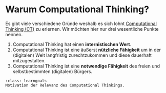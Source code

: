 # Warum Computational Thinking?

Es gibt viele verschiedene Gründe weshalb es sich lohnt [Computational Thinking (CT)](sec-what-is-ct) zu erlernen.
Wir möchten hier nur drei wesentliche Punkte nennen.
1. Computational Thinking hat einen **internistischen Wert**.
2. Computational Thinking ist eine äußerst **nützliche Fähigkeit** um in der (digitalen) Welt langfristig zurechtzukommen und diese dauerhaft mitzugestalten.
3. Computational Thinking ist eine **notwendige Fähigkeit** des freien und selbstbestimmten (digitalen) Bürgers.

```{admonition} Lernziel
:class: learngoals
Motivation der Relevanz des Computational Thinkings.
```